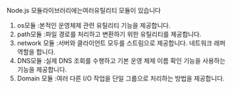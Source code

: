 Node.js 모듈라이브러리에는여러유틸리티 모듈이 있습니다

1. os모듈 :본적인 운영체제 관련 유틸리티 기능을 제공합니다.
2. path모듈 :파일 경로를 처리하고 변환하기 위한 유틸리티를 제공합니다.
3. network 모듈 :서버와 클라이언트 모두를 스트림으로 제공합니다. 네트워크 래퍼 역할을 합니다.
4. DNS모듈 :실제 DNS 조회를 수행하고 기본 운영 체제 이름 확인 기능을 사용하는 기능을 제공합니다.
5. Domain 모듈 :여러 다른 I/O 작업을 단일 그룹으로 처리하는 방법을 제공합니다.
